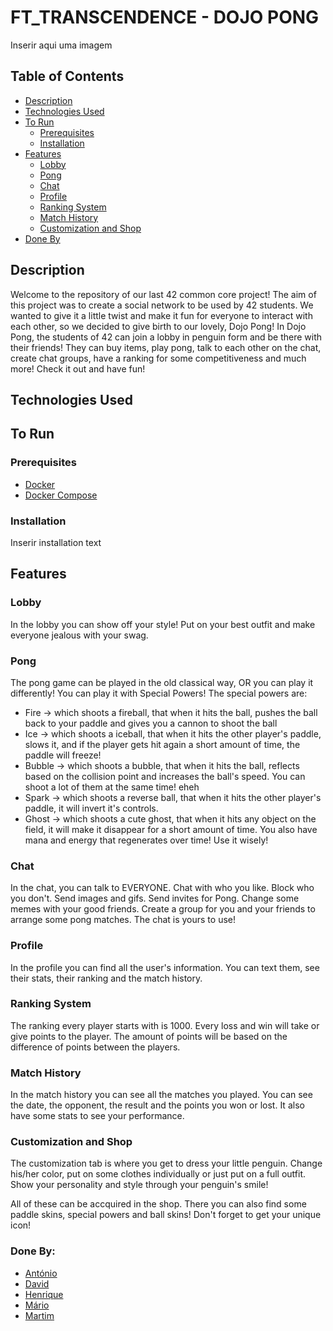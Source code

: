 # FT_TRANSCENDENCE - DOJO PONG

Inserir aqui uma imagem

## Table of Contents

- [Description](#description)
- [Technologies Used](#technologies-used)
- [To Run](#to-run)
  - [Prerequisites](#prerequisites)
  - [Installation](#installation)
- [Features](#features)
    - [Lobby](#lobby)
    - [Pong](#pong)
    - [Chat](#chat)
    - [Profile](#profile)
    - [Ranking System](#ranking-system)
    - [Match History](#match-history)
    - [Customization and Shop](#customization-and-shop)
- [Done By](#done-by)


## Description

Welcome to the repository of our last 42 common core project!
The aim of this project was to create a social network to be used by 42 students. We wanted to give it a little twist and make it fun for everyone to interact with each other, so we decided to give birth to our lovely, Dojo Pong!
In Dojo Pong, the students of 42 can join a lobby in penguin form and be there with their friends! They can buy items, play pong, talk to each other on the chat, create chat groups, have a ranking for some competitiveness and much more!
Check it out and have fun!

## Technologies Used

## To Run

### Prerequisites

- [Docker](https://docs.docker.com/get-docker/)
- [Docker Compose](https://docs.docker.com/compose/install/)

### Installation

Inserir installation text

## Features

### Lobby

In the lobby you can show off your style! Put on your best outfit and make everyone jealous with your swag.

### Pong

The pong game can be played in the old classical way, OR you can play it differently! You can play it with Special Powers!
The special powers are:
- Fire -> which shoots a fireball, that when it hits the ball, pushes the ball back to your paddle and gives you a cannon to shoot the ball
- Ice -> which shoots a iceball, that when it hits the other player's paddle, slows it, and if the player gets hit again a short amount of time, the paddle will freeze!
- Bubble -> which shoots a bubble, that when it hits the ball, reflects based on the collision point and increases the ball's speed. You can shoot a lot of them at the same time! eheh
- Spark -> which shoots a reverse ball, that when it hits the other player's paddle, it will invert it's controls.
- Ghost -> which shoots a cute ghost, that when it hits any object on the field, it will make it disappear for a short amount of time.
You also have mana and energy that regenerates over time! Use it wisely!

### Chat

In the chat, you can talk to EVERYONE. Chat with who you like. Block who you don't. Send images and gifs. Send invites for Pong. Change some memes with your good friends. Create a group for you and your friends to arrange some pong matches. The chat is yours to use!

### Profile

In the profile you can find all the user's information. You can text them, see their stats, their ranking and the match history.

### Ranking System

The ranking every player starts with is 1000. Every loss and win will take or give points to the player. The amount of points will be based on the difference of points between the players.

### Match History

In the match history you can see all the matches you played. You can see the date, the opponent, the result and the points you won or lost.
It also have some stats to see your performance.

### Customization and Shop

The customization tab is where you get to dress your little penguin. Change his/her color, put on some clothes individually or just put on a full outfit.
Show your personality and style through your penguin's smile!

All of these can be accquired in the shop. There you can also find some paddle skins, special powers and ball skins! Don't forget to get your unique icon!


### Done By:
- [António](https://github.com/Grubben)
- [David](https://github.com/dadoming)
- [Henrique](https://github.com/htomas-d)
- [Mário](https://github.com/Mgranatels)
- [Martim](https://github.com/MM1212)
